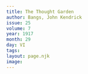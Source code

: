 ```yaml
---
title: The Thought Garden
author: Bangs, John Kendrick
issue: 25
volume: 7
year: 1917
month: 29
day: VI
tags:
layout: page.njk
image:
---
```

